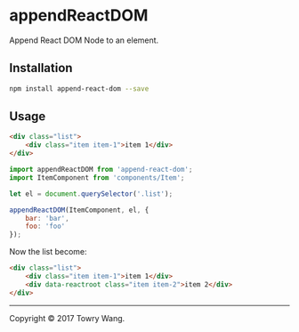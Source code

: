 # appendReactDOM

Append React DOM Node to an element.

## Installation

```bash
npm install append-react-dom --save
```

## Usage

```html
<div class="list">
	<div class="item item-1">item 1</div>
</div>
```

```js
import appendReactDOM from 'append-react-dom';
import ItemComponent from 'components/Item';

let el = document.querySelector('.list');

appendReactDOM(ItemComponent, el, {
	bar: 'bar',
	foo: 'foo'
});
```

Now the list become:

```html
<div class="list">
	<div class="item item-1">item 1</div>
	<div data-reactroot class="item item-2">item 2</div>
</div>
```

---

Copyright &copy; 2017 Towry Wang.
